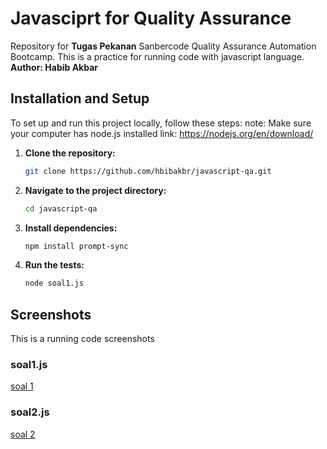 # Javasciprt for Quality Assurance

Repository for **Tugas Pekanan** Sanbercode Quality Assurance Automation Bootcamp. This is a practice for running code with javascript language. **Author: Habib Akbar**

## Installation and Setup
To set up and run this project locally, follow these steps:
note: Make sure your computer has node.js installed
link: https://nodejs.org/en/download/


1. **Clone the repository:**
    ```bash
    git clone https://github.com/hbibakbr/javascript-qa.git
    ```

2. **Navigate to the project directory:**
    ```bash
    cd javascript-qa
    ```

3. **Install dependencies:**
    ```bash
    npm install prompt-sync
    ```

4. **Run the tests:**
    ```bash
    node soal1.js
    ```

## Screenshots
This is a running code screenshots

### soal1.js
[soal 1](screenshots/soal1.jpg)

### soal2.js
[soal 2](screenshots/soal2.jpg)

